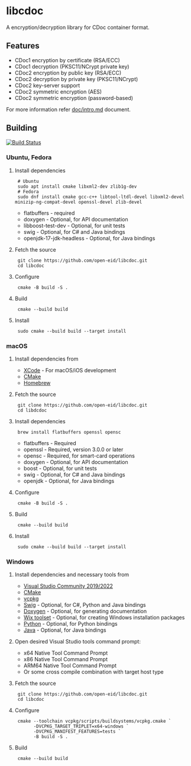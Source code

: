 # libcdoc

A encryption/decryption library for CDoc container format.

## Features

- CDoc1 encryption by certificate (RSA/ECC)
- CDoc1 decryption (PKSC11/NCrypt private key)
- CDoc2 encryption by public key (RSA/ECC)
- CDoc2 decryption by private key (PKSC11/NCrypt)
- CDoc2 key-server support
- CDoc2 symmetric encryption (AES)
- CDoc2 symmetric encryption (password-based)

For more information refer [doc/intro.md](doc/intro.md) document.

## Building
[![Build Status](https://github.com/open-eid/libcdoc/workflows/CI/badge.svg?branch=master)](https://github.com/open-eid/libcdoc/actions)

### Ubuntu, Fedora

1. Install dependencies

        # Ubuntu
        sudo apt install cmake libxml2-dev zlib1g-dev
        # Fedora
        sudo dnf install cmake gcc-c++ libtool-ltdl-devel libxml2-devel minizip-ng-compat-devel openssl-devel zlib-devel

	* flatbuffers - required
    * doxygen - Optional, for API documentation
	* libboost-test-dev - Optional, for unit tests
	* swig - Optional, for C# and Java bindings
	* openjdk-17-jdk-headless - Optional, for Java bindings

2. Fetch the source

        git clone https://github.com/open-eid/libcdoc.git
        cd libcdoc

3. Configure

        cmake -B build -S .

4. Build

        cmake --build build

5. Install

        sudo cmake --build build --target install

### macOS

1. Install dependencies from
	* [XCode](https://developer.apple.com/xcode/) - For macOS/iOS development
	* [CMake](https://cmake.org)
	* [Homebrew](https://brew.sh)

2. Fetch the source

        git clone https://github.com/open-eid/libcdoc.git
        cd libdcdoc

3. Install dependencies

        brew install flatbuffers openssl opensc

    * flatbuffers - Required
    * openssl - Required, version 3.0.0 or later
    * opensc - Required, for smart-card operations
	* doxygen - Optional, for API documentation
	* boost - Optional, for unit tests
	* swig - Optional, for C# and Java bindings
	* openjdk - Optional, for Java bindings

4. Configure

        cmake -B build -S .

5. Build

        cmake --build build

6. Install

        sudo cmake --build build --target install

### Windows

1. Install dependencies and necessary tools from
	* [Visual Studio Community 2019/2022](https://www.visualstudio.com/downloads/)
	* [CMake](http://www.cmake.org)
	* [vcpkg](https://vcpkg.io/)
	* [Swig](http://swig.org/download.html) - Optional, for C#, Python and Java bindings
	* [Doxygen](https://www.doxygen.nl/download.html) - Optional, for generating documentation
	* [Wix toolset](http://wixtoolset.org/releases/) - Optional, for creating Windows installation packages
	* [Python](https://www.python.org/downloads/) - Optional, for Python bindings
	* [Java](https://www.oracle.com/java/technologies/downloads/) - Optional, for Java bindings

2. Open desired Visual Studio tools command prompt:
	* x64 Native Tool Command Prompt
	* x86 Native Tool Command Prompt
	* ARM64 Native Tool Command Prompt
	* Or some cross compile combination with target host type

3. Fetch the source

        git clone https://github.com/open-eid/libcdoc.git
        cd libcdoc

4. Configure

        cmake --toolchain vcpkg/scripts/buildsystems/vcpkg.cmake `
              -DVCPKG_TARGET_TRIPLET=x64-windows `
              -DVCPKG_MANIFEST_FEATURES=tests `
              -B build -S .

    
5. Build

        cmake --build build
